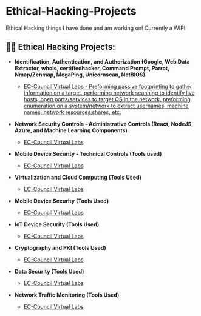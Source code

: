 # Ethical-Hacking-Projects
Ethical Hacking things I have done and am working on! Currently a WIP!

<h2>👨‍💻 Ethical Hacking Projects:</h2>

- <b>Identification, Authentication, and Authorization (Google, Web Data Extractor, whois, certifiedhacker, Command Prompt, Parrot, Nmap/Zenmap, MegaPing, Unicornscan, NetBIOS)</b>

  - [EC-Council Virtual Labs - Preforming passive footprinting to gather information on a target, performing network scanning to identify live hosts, open ports/services to target OS in the network, preforming enumeration on a system/network to extract usernames, machine names, network resources,shares, etc.](https://github.com/AdamWhiston/Links-currently-being-updated-/tree/main)

- <b>Network Security Controls - Administrative Controls (React, NodeJS, Azure, and Machine Learning Components)</b>

  - [EC-Council Virtual Labs](https://github.com/AdamWhiston/Links-currently-being-updated-/tree/main)

- <b>Mobile Device Security - Technical Controls (Tools used)</b>

  - [EC-Council Virtual Labs](https://github.com/AdamWhiston/Links-currently-being-updated-/tree/main)

- <b>Virtualization and Cloud Computing (Tools Used)</b>

  - [EC-Council Virtual Labs](https://github.com/AdamWhiston/Links-currently-being-updated-/tree/main)

- <b>Mobile Device Security (Tools Used)</b>

  - [EC-Council Virtual Labs](https://github.com/AdamWhiston/Links-currently-being-updated-/tree/main)

- <b>IoT Device Security (Tools Used)</b>

  - [EC-Council Virtual Labs](https://github.com/AdamWhiston/Links-currently-being-updated-/tree/main)
​
- <b>Cryptography and PKI (Tools Used)</b>

  - [EC-Council Virtual Labs](https://github.com/AdamWhiston/Links-currently-being-updated-/tree/main)

- <b>Data Security (Tools Used)</b>

  - [EC-Council Virtual Labs](https://github.com/AdamWhiston/Links-currently-being-updated-/tree/main)

- <b>Network Traffic Monitoring (Tools Used)</b>

  - [EC-Council Virtual Labs](https://github.com/AdamWhiston/Links-currently-being-updated-/tree/main)
